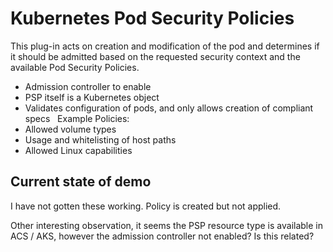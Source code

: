 # Kubernetes Pod Security Policies

This plug-in acts on creation and modification of the pod and determines if it should be admitted based on the requested security context and the available Pod Security Policies.
 
- Admission controller to enable
- PSP itself is a Kubernetes object
- Validates configuration of pods, and only allows creation of compliant specs
 
Example Policies:
 
- Allowed volume types
- Usage and whitelisting of host paths
- Allowed Linux capabilities

## Current state of demo

I have not gotten these working. Policy is created but not applied.

Other interesting observation, it seems the PSP resource type is available in ACS / AKS, however the admission controller not enabled? Is this related?

